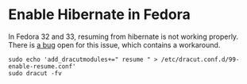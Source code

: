 # Enable Hibernate in Fedora

In Fedora 32 and 33, resuming from hibernate is not working properly. There is
[a bug](https://bugzilla.redhat.com/show_bug.cgi?id=1795422) open for this
issue, which contains a workaround.

```
sudo echo 'add_dracutmodules+=" resume " > /etc/dracut.conf.d/99-enable-resume.conf'
sudo dracut -fv
```

